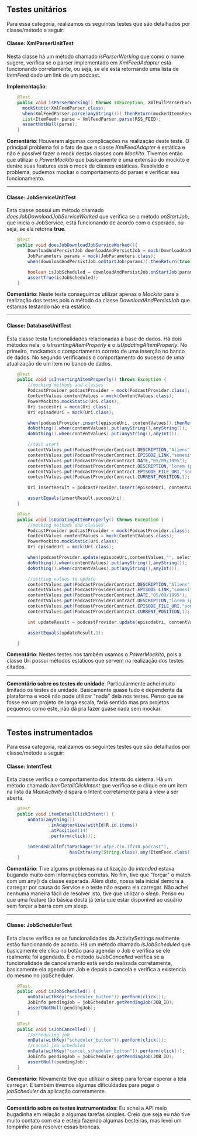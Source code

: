 ## Testes unitários

Para essa categoria, realizamos os seguintes testes que são detalhados por classe/método a seguir:


#### Classe: XmlParserUnitTest

Nesta classe há um método chamado *isParserWorking* que como o nome sugere, verifica se o parser implementado em *XmlFeedAdapter* está funcionando corretamente, ou seja, se ele está retornando uma lista de *ItemFeed* dado um link de um podcast.

**Implementação**: 
```java
    @Test
    public void isParserWorking() throws IOException, XmlPullParserException {
      mockStatic(XmlFeedParser.class);
      when(XmlFeedParser.parse(anyString())).thenReturn(mockedItemsFeeds);
      List<ItemFeed> parse = XmlFeedParser.parse(RSS_FEED);
      assertNotNull(parse);
    }
```

**Comentário**: Houveram algumas complicações na realização deste teste. O principal problema foi o fato de que a classe *XmlFeedAdapter* é estática e não é possível fazer o mock destas classes com *Mockito*. Tivemos então que utilizar o *PowerMockito* que basicamente é uma extensão do mockito e dentre suas features está o mock de classes estáticas. Resolvido o problema, pudemos mockar o comportamento do parser e verificar seu funcionamento.

----------------------

#### Classe: JobServiceUnitTest
Esta classe possui um método chamado *doesJobDownloadJobServiceWorked* que verifica se o método *onStartJob*, que inicia o JobService, está funcionando de acordo com o esperado, ou seja, se ela retorna **true**.

```java
    @Test
    public void doesJobDownloadJobServiceWorked(){
        DownloadAndPersistJob downloadAndPersistJob = mock(DownloadAndPersistJob.class);
        JobParameters params = mock(JobParameters.class);
        when(downloadAndPersistJob.onStartJob(params)).thenReturn(true);

        boolean isJobScheduled = downloadAndPersistJob.onStartJob(params);
        assertTrue(isJobScheduled);
    }
```

**Comentário**: Neste teste conseguimos utilizar apenas o *Mockito* para a realização dos testes pois o método da classe *DownloadAndPersistJob* que estamos testando não era estático. 

----------------------

#### Classe: DatabaseUnitTest
Esta classe testa funcionalidades relacionadas à base de dados. Há dois métodos nela: o *isInsertingAItemProperly* e o *isUpdatingAItemProperly*.
No primeiro, mockamos o comportamento correto de uma inserção no banco de dados. No segundo verificamos o comportamento do sucesso de uma atualização de um item no banco de dados.

```java
    @Test
    public void isInsertingAItemProperly() throws Exception {
        //mocking methods and classes
        PodcastProvider podcastProvider = mock(PodcastProvider.class);
        ContentValues contentValues = mock(ContentValues.class);
        PowerMockito.mockStatic(Uri.class);
        Uri succesUri = mock(Uri.class);
        Uri episodeUri = mock(Uri.class);

        when(podcastProvider.insert(episodeUri, contentValues)).thenReturn(succesUri);
        doNothing().when(contentValues).put(anyString(),anyString());
        doNothing().when(contentValues).put(anyString(),anyInt());

        //test start
        contentValues.put(PodcastProviderContract.DESCRIPTION,"Aliens");
        contentValues.put(PodcastProviderContract.EPISODE_LINK,"somesite.com");
        contentValues.put(PodcastProviderContract.DATE,"05/09/1995");
        contentValues.put(PodcastProviderContract.DESCRIPTION,"lorem ipsum");
        contentValues.put(PodcastProviderContract.EPISODE_FILE_URI,"someuri.com");
        contentValues.put(PodcastProviderContract.CURRENT_POSITION,1);

        Uri insertResult = podcastProvider.insert(episodeUri, contentValues);

        assertEquals(insertResult,succesUri);
    }

    @Test
    public void isUpdatingAItemProperly() throws Exception {
        //mocking methods and classes
        PodcastProvider podcastProvider = mock(PodcastProvider.class);
        ContentValues contentValues = mock(ContentValues.class);
        PowerMockito.mockStatic(Uri.class);
        Uri episodeUri = mock(Uri.class);

        when(podcastProvider.update(episodeUri,contentValues,"", selectionArgs)).thenReturn(1);
        doNothing().when(contentValues).put(anyString(),anyString());
        doNothing().when(contentValues).put(anyString(),anyInt());

        //setting values to update
        contentValues.put(PodcastProviderContract.DESCRIPTION,"Aliens");
        contentValues.put(PodcastProviderContract.EPISODE_LINK,"somesite.com");
        contentValues.put(PodcastProviderContract.DATE,"05/09/1995");
        contentValues.put(PodcastProviderContract.DESCRIPTION,"lorem ipsum");
        contentValues.put(PodcastProviderContract.EPISODE_FILE_URI,"someuri.com");
        contentValues.put(PodcastProviderContract.CURRENT_POSITION,1);

        int updateResult = podcastProvider.update(episodeUri, contentValues, "", selectionArgs);

        assertEquals(updateResult,1);

    }
```

**Comentário**: Nestes testes nos também usamos o *PowerMockito*, pois a classe Uri possui métodos estáticos que servem na realização dos testes citados.

----------------------

**Comentário sobre os testes de unidade**: Particularmente achei muito limitado os testes de unidade. Basicamente quase tudo é dependente da plataforma e você não pode utilizar "nada" dela nos testes. Penso que se fosse em um projeto de larga escala, faria sentido mas pra projetos pequenos como este, não dá pra fazer quase nada sem mockar.

----------------------

## Testes instrumentados

Para essa categoria, realizamos os seguintes testes que são detalhados por classe/método a seguir:


#### Classe: IntentTest
Esta classe verifica o comportamento dos Intents do sistema. Há um método chamado *itemDetailClickIntent* que verifica se o clique em um item na lista da *MainActivity* dispara o Intent corretamente para a view a ser aberta.

```java
    @Test
    public void itemDetailClickIntent() {
        onData(anything())
                .inAdapterView(withId(R.id.items))
                .atPosition(14)
                .perform(click());

        intended(allOf(toPackage("br.ufpe.cin.if710.podcast"),
        				hasExtra(any(String.class),any(ItemFeed.class))));
    }
```
**Comentário**: Tive algums problemas na utilização do *intended* estava bugando muito com informações corretas. No fim, tive que "forçar" o match 
com um any() da classe esperada. Além disto, nossa tela inicial demora a carregar por causa do Service e o teste não espera ela carregar. Não achei nenhuma maneira fácil de resolver isto, tive que utilizar o *sleep*. Penso eu que uma feature tão básica desta já teria que estar disponível ao usuário sem forçar a barra com um sleep.

----------------------

#### Classe: JobSchedulerTest

Esta classe verifica se as funcionalidades da ActivitySettings realmente estão funcionando de acordo. Há um método chamado *isJobScheduled* que basicamente ele clica no botão para agendar o Job e verifica se ele realmente foi agendado. E o método *isJobCancelled* verifica se a funcionalidade de cancelamento está sendo realizada corretamente, basicamente ela agenda um Job e depois o cancela e verifica a existencia do mesmo no jobScheduler.

```java
    @Test
    public void isJobScheduled() {
        onData(withKey("scheduler_button")).perform(click());
        JobInfo pendingJob = jobScheduler.getPendingJob(JOB_ID);
        assertNotNull(pendingJob);
    }

    @Test
    public void isJobCancelled() {
        //scheduling job
        onData(withKey("scheduler_button")).perform(click());
        //cancel job scheduled
        onData(withKey("cancel_scheduler_button")).perform(click());
        JobInfo pendingJob = jobScheduler.getPendingJob(JOB_ID);
        assertNull(pendingJob);
    }
```

**Comentário**: Novamente tive que utilizar o sleep para forçar esperar a tela carregar. E também tivemos algumas dificuldades para pegar o *jobScheduler* da aplicação corretamente.

-----------

**Comentário sobre os testes instrumentados**: Eu achei a API meio bugadinha em relação a algumas tarefas simples. Creio que seja eu não tive muito contato com ela e esteja fazendo algumas besteiras, mas levei um tempinho para resolver essas broncas.

